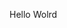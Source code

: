 Hello Wolrd

















































































































































































































































































































































































































































































































































































































































































































































































































































































































































































































































































































































































































































































































































































































































































































































































































































































































































































































































































































































































































































































































































































































































































































































































































































































































































































































































































































































































































































































































































































































































































































































































































































































































































































































































































































































































































































































































































































































































































































































































































































































































































































































































































































